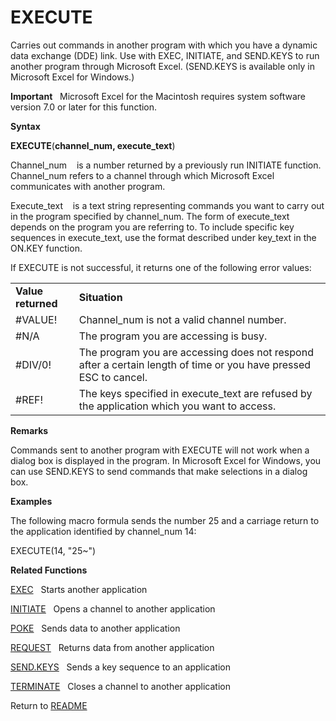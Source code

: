 # EXECUTE

Carries out commands in another program with which you have a dynamic
data exchange (DDE) link. Use with EXEC, INITIATE, and SEND.KEYS to run
another program through Microsoft Excel. (SEND.KEYS is available only in
Microsoft Excel for Windows.)

**Important**&nbsp;&nbsp;&nbsp;Microsoft Excel for the Macintosh
requires system software version 7.0 or later for this function.

**Syntax**

**EXECUTE**(**channel\_num, execute\_text**)

Channel\_num&nbsp;&nbsp;&nbsp;&nbsp;is a number returned by a previously
run INITIATE function. Channel\_num refers to a channel through which
Microsoft Excel communicates with another program.

Execute\_text&nbsp;&nbsp;&nbsp;&nbsp;is a text string representing
commands you want to carry out in the program specified by channel\_num.
The form of execute\_text depends on the program you are referring to.
To include specific key sequences in execute\_text, use the format
described under key\_text in the ON.KEY function.

If EXECUTE is not successful, it returns one of the following error
values:

|                    |                                                                                                                  |
| ------------------ | ---------------------------------------------------------------------------------------------------------------- |
| **Value returned** | **Situation**                                                                                                    |
| \#VALUE\!          | Channel\_num is not a valid channel number.                                                                      |
| \#N/A              | The program you are accessing is busy.                                                                           |
| \#DIV/0\!          | The program you are accessing does not respond after a certain length of time or you have pressed ESC to cancel. |
| \#REF\!            | The keys specified in execute\_text are refused by the application which you want to access.                     |

**Remarks**

Commands sent to another program with EXECUTE will not work when a
dialog box is displayed in the program. In Microsoft Excel for Windows,
you can use SEND.KEYS to send commands that make selections in a dialog
box.

**Examples**

The following macro formula sends the number 25 and a carriage return to
the application identified by channel\_num 14:

EXECUTE(14, "25\~")

**Related Functions**

[EXEC](EXEC.md)&nbsp;&nbsp;&nbsp;Starts another application

[INITIATE](INITIATE.md)&nbsp;&nbsp;&nbsp;Opens a channel to another application

[POKE](POKE.md)&nbsp;&nbsp;&nbsp;Sends data to another application

[REQUEST](REQUEST.md)&nbsp;&nbsp;&nbsp;Returns data from another application

[SEND.KEYS](SEND.KEYS.md)&nbsp;&nbsp;&nbsp;Sends a key sequence to an application

[TERMINATE](TERMINATE.md)&nbsp;&nbsp;&nbsp;Closes a channel to another application



Return to [README](README.md)

